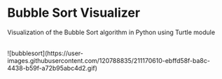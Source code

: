 # Bubble Sort Visualizer
Visualization of the Bubble Sort algorithm in Python using Turtle module

<br>
![bubblesort](https://user-images.githubusercontent.com/120788835/211170610-ebffd58f-ba8c-4438-b59f-a72b95abc4d2.gif)
